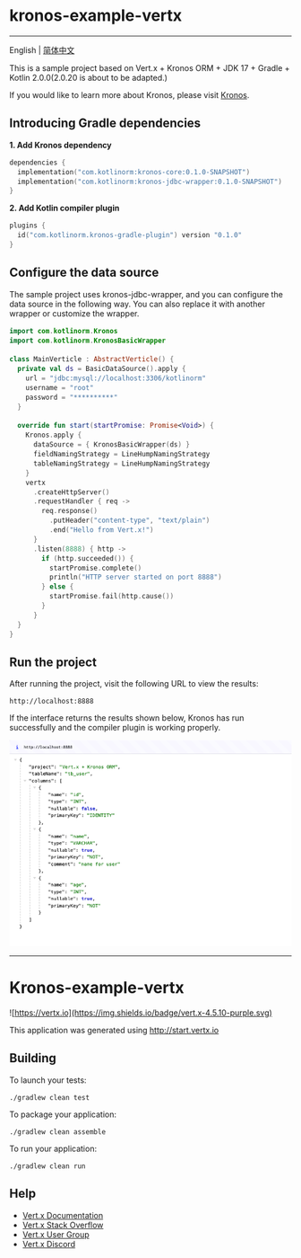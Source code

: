 # kronos-example-vertx

-------------------------

English | [简体中文](https://github.com/Kronos-orm/kronos-example-vertx/blob/main/README-zh_CN.md)

This is a sample project based on Vert.x + Kronos ORM + JDK 17 + Gradle + Kotlin 2.0.0(2.0.20 is about to be adapted.)

If you would like to learn more about Kronos, please visit [Kronos](https://www.kotlinorm.com/).

## Introducing Gradle dependencies

**1. Add Kronos dependency**

```kts
dependencies {
  implementation("com.kotlinorm:kronos-core:0.1.0-SNAPSHOT")
  implementation("com.kotlinorm:kronos-jdbc-wrapper:0.1.0-SNAPSHOT")
}
```

**2. Add Kotlin compiler plugin**

```kts
plugins {
  id("com.kotlinorm.kronos-gradle-plugin") version "0.1.0"
}
```

## Configure the data source

The sample project uses kronos-jdbc-wrapper, and you can configure the data source in the following way.
You can also replace it with another wrapper or customize the wrapper.

```kotlin
import com.kotlinorm.Kronos
import com.kotlinorm.KronosBasicWrapper

class MainVerticle : AbstractVerticle() {
  private val ds = BasicDataSource().apply {
    url = "jdbc:mysql://localhost:3306/kotlinorm"
    username = "root"
    password = "**********"
  }

  override fun start(startPromise: Promise<Void>) {
    Kronos.apply {
      dataSource = { KronosBasicWrapper(ds) }
      fieldNamingStrategy = LineHumpNamingStrategy
      tableNamingStrategy = LineHumpNamingStrategy
    }
    vertx
      .createHttpServer()
      .requestHandler { req ->
        req.response()
          .putHeader("content-type", "text/plain")
          .end("Hello from Vert.x!")
      }
      .listen(8888) { http ->
        if (http.succeeded()) {
          startPromise.complete()
          println("HTTP server started on port 8888")
        } else {
          startPromise.fail(http.cause())
        }
      }
  }
}
```

## Run the project

After running the project, visit the following URL to view the results:

```
http://localhost:8888
```

If the interface returns the results shown below, Kronos has run successfully and the compiler plugin is working
properly.

![screen](https://github.com/Kronos-orm/kronos-example-vertx/blob/main/screenshot/img.png?raw=true)

----

# Kronos-example-vertx

![https://vertx.io](https://img.shields.io/badge/vert.x-4.5.10-purple.svg)

This application was generated using http://start.vertx.io

## Building

To launch your tests:

```
./gradlew clean test
```

To package your application:

```
./gradlew clean assemble
```

To run your application:

```
./gradlew clean run
```

## Help

- [Vert.x Documentation](https://vertx.io/docs/)
- [Vert.x Stack Overflow](https://stackoverflow.com/questions/tagged/vert.x?sort=newest&pageSize=15)
- [Vert.x User Group](https://groups.google.com/forum/?fromgroups#!forum/vertx)
- [Vert.x Discord](https://discord.gg/6ry7aqPWXy)



